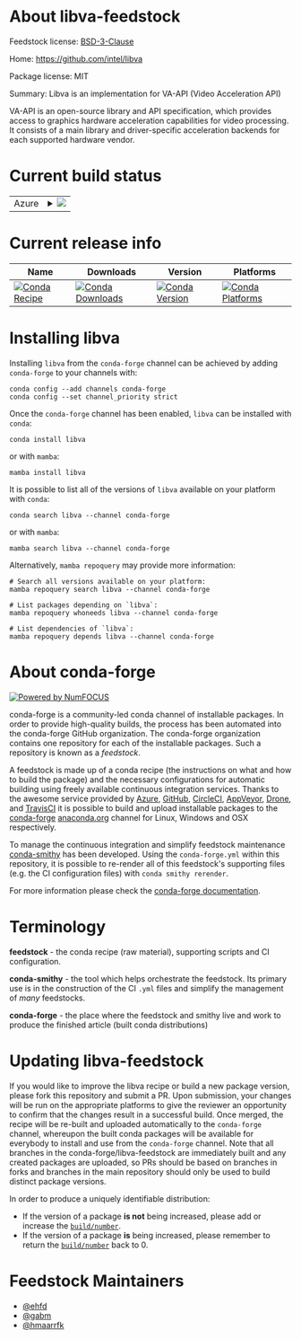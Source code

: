 About libva-feedstock
=====================

Feedstock license: [BSD-3-Clause](https://github.com/conda-forge/libva-feedstock/blob/main/LICENSE.txt)

Home: https://github.com/intel/libva

Package license: MIT

Summary: Libva is an implementation for VA-API (Video Acceleration API)

VA-API is an open-source library and API specification, which provides
access to graphics hardware acceleration capabilities for video processing.
It consists of a main library and driver-specific acceleration backends
for each supported hardware vendor.
 

Current build status
====================


<table>
    
  <tr>
    <td>Azure</td>
    <td>
      <details>
        <summary>
          <a href="https://dev.azure.com/conda-forge/feedstock-builds/_build/latest?definitionId=6059&branchName=main">
            <img src="https://dev.azure.com/conda-forge/feedstock-builds/_apis/build/status/libva-feedstock?branchName=main">
          </a>
        </summary>
        <table>
          <thead><tr><th>Variant</th><th>Status</th></tr></thead>
          <tbody><tr>
              <td>linux_64</td>
              <td>
                <a href="https://dev.azure.com/conda-forge/feedstock-builds/_build/latest?definitionId=6059&branchName=main">
                  <img src="https://dev.azure.com/conda-forge/feedstock-builds/_apis/build/status/libva-feedstock?branchName=main&jobName=linux&configuration=linux%20linux_64_" alt="variant">
                </a>
              </td>
            </tr><tr>
              <td>linux_aarch64</td>
              <td>
                <a href="https://dev.azure.com/conda-forge/feedstock-builds/_build/latest?definitionId=6059&branchName=main">
                  <img src="https://dev.azure.com/conda-forge/feedstock-builds/_apis/build/status/libva-feedstock?branchName=main&jobName=linux&configuration=linux%20linux_aarch64_" alt="variant">
                </a>
              </td>
            </tr><tr>
              <td>linux_ppc64le</td>
              <td>
                <a href="https://dev.azure.com/conda-forge/feedstock-builds/_build/latest?definitionId=6059&branchName=main">
                  <img src="https://dev.azure.com/conda-forge/feedstock-builds/_apis/build/status/libva-feedstock?branchName=main&jobName=linux&configuration=linux%20linux_ppc64le_" alt="variant">
                </a>
              </td>
            </tr>
          </tbody>
        </table>
      </details>
    </td>
  </tr>
</table>

Current release info
====================

| Name | Downloads | Version | Platforms |
| --- | --- | --- | --- |
| [![Conda Recipe](https://img.shields.io/badge/recipe-libva-green.svg)](https://anaconda.org/conda-forge/libva) | [![Conda Downloads](https://img.shields.io/conda/dn/conda-forge/libva.svg)](https://anaconda.org/conda-forge/libva) | [![Conda Version](https://img.shields.io/conda/vn/conda-forge/libva.svg)](https://anaconda.org/conda-forge/libva) | [![Conda Platforms](https://img.shields.io/conda/pn/conda-forge/libva.svg)](https://anaconda.org/conda-forge/libva) |

Installing libva
================

Installing `libva` from the `conda-forge` channel can be achieved by adding `conda-forge` to your channels with:

```
conda config --add channels conda-forge
conda config --set channel_priority strict
```

Once the `conda-forge` channel has been enabled, `libva` can be installed with `conda`:

```
conda install libva
```

or with `mamba`:

```
mamba install libva
```

It is possible to list all of the versions of `libva` available on your platform with `conda`:

```
conda search libva --channel conda-forge
```

or with `mamba`:

```
mamba search libva --channel conda-forge
```

Alternatively, `mamba repoquery` may provide more information:

```
# Search all versions available on your platform:
mamba repoquery search libva --channel conda-forge

# List packages depending on `libva`:
mamba repoquery whoneeds libva --channel conda-forge

# List dependencies of `libva`:
mamba repoquery depends libva --channel conda-forge
```


About conda-forge
=================

[![Powered by
NumFOCUS](https://img.shields.io/badge/powered%20by-NumFOCUS-orange.svg?style=flat&colorA=E1523D&colorB=007D8A)](https://numfocus.org)

conda-forge is a community-led conda channel of installable packages.
In order to provide high-quality builds, the process has been automated into the
conda-forge GitHub organization. The conda-forge organization contains one repository
for each of the installable packages. Such a repository is known as a *feedstock*.

A feedstock is made up of a conda recipe (the instructions on what and how to build
the package) and the necessary configurations for automatic building using freely
available continuous integration services. Thanks to the awesome service provided by
[Azure](https://azure.microsoft.com/en-us/services/devops/), [GitHub](https://github.com/),
[CircleCI](https://circleci.com/), [AppVeyor](https://www.appveyor.com/),
[Drone](https://cloud.drone.io/welcome), and [TravisCI](https://travis-ci.com/)
it is possible to build and upload installable packages to the
[conda-forge](https://anaconda.org/conda-forge) [anaconda.org](https://anaconda.org/)
channel for Linux, Windows and OSX respectively.

To manage the continuous integration and simplify feedstock maintenance
[conda-smithy](https://github.com/conda-forge/conda-smithy) has been developed.
Using the ``conda-forge.yml`` within this repository, it is possible to re-render all of
this feedstock's supporting files (e.g. the CI configuration files) with ``conda smithy rerender``.

For more information please check the [conda-forge documentation](https://conda-forge.org/docs/).

Terminology
===========

**feedstock** - the conda recipe (raw material), supporting scripts and CI configuration.

**conda-smithy** - the tool which helps orchestrate the feedstock.
                   Its primary use is in the construction of the CI ``.yml`` files
                   and simplify the management of *many* feedstocks.

**conda-forge** - the place where the feedstock and smithy live and work to
                  produce the finished article (built conda distributions)


Updating libva-feedstock
========================

If you would like to improve the libva recipe or build a new
package version, please fork this repository and submit a PR. Upon submission,
your changes will be run on the appropriate platforms to give the reviewer an
opportunity to confirm that the changes result in a successful build. Once
merged, the recipe will be re-built and uploaded automatically to the
`conda-forge` channel, whereupon the built conda packages will be available for
everybody to install and use from the `conda-forge` channel.
Note that all branches in the conda-forge/libva-feedstock are
immediately built and any created packages are uploaded, so PRs should be based
on branches in forks and branches in the main repository should only be used to
build distinct package versions.

In order to produce a uniquely identifiable distribution:
 * If the version of a package **is not** being increased, please add or increase
   the [``build/number``](https://docs.conda.io/projects/conda-build/en/latest/resources/define-metadata.html#build-number-and-string).
 * If the version of a package **is** being increased, please remember to return
   the [``build/number``](https://docs.conda.io/projects/conda-build/en/latest/resources/define-metadata.html#build-number-and-string)
   back to 0.

Feedstock Maintainers
=====================

* [@ehfd](https://github.com/ehfd/)
* [@gabm](https://github.com/gabm/)
* [@hmaarrfk](https://github.com/hmaarrfk/)


